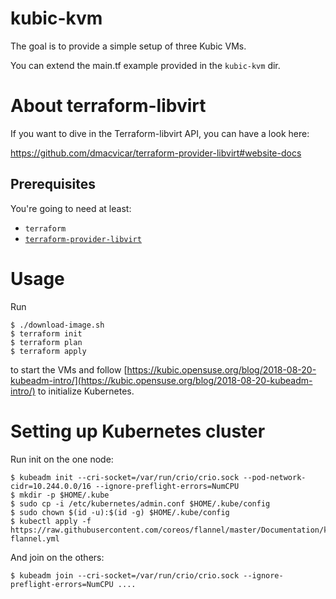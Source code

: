 # kubic-kvm

The goal is to provide a simple setup of three Kubic VMs.

You can extend the main.tf example provided in the `kubic-kvm` dir.

# About terraform-libvirt

If you want to dive in the Terraform-libvirt API, you can have a look here:

https://github.com/dmacvicar/terraform-provider-libvirt#website-docs

## Prerequisites

You're going to need at least:
* `terraform`
* [`terraform-provider-libvirt`](https://github.com/dmacvicar/terraform-provider-libvirt)


# Usage

Run 

    $ ./download-image.sh
    $ terraform init
    $ terraform plan
    $ terraform apply
    
to start the VMs and follow [https://kubic.opensuse.org/blog/2018-08-20-kubeadm-intro/](https://kubic.opensuse.org/blog/2018-08-20-kubeadm-intro/) to initialize Kubernetes.


# Setting up Kubernetes cluster

Run init on the one node:

    $ kubeadm init --cri-socket=/var/run/crio/crio.sock --pod-network-cidr=10.244.0.0/16 --ignore-preflight-errors=NumCPU
    $ mkdir -p $HOME/.kube
    $ sudo cp -i /etc/kubernetes/admin.conf $HOME/.kube/config
    $ sudo chown $(id -u):$(id -g) $HOME/.kube/config
    $ kubectl apply -f https://raw.githubusercontent.com/coreos/flannel/master/Documentation/kube-flannel.yml
    
And join on the others:

    $ kubeadm join --cri-socket=/var/run/crio/crio.sock --ignore-preflight-errors=NumCPU ....
